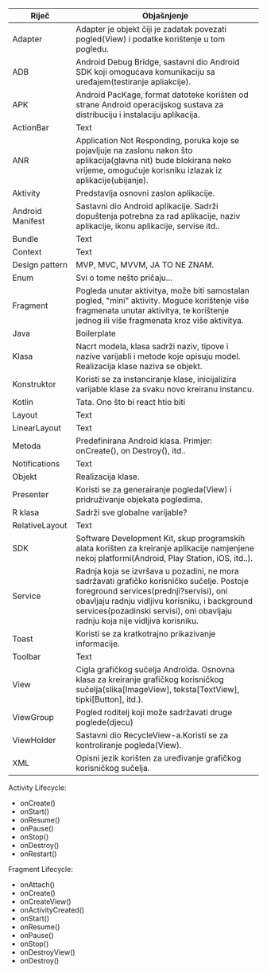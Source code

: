 

| Riječ | Objašnjenje |
| ------ | ------ |
| Adapter | Adapter je objekt čiji je zadatak povezati pogled(View) i podatke korištenje u tom pogledu. |
| ADB | Android Debug Bridge, sastavni dio Android SDK koji omogućava komunikaciju sa uređajem(testiranje apliakcije). |
| APK | Android PacKage,  format datoteke korišten od strane Android operacijskog sustava za distribuciju i instalaciju aplikacija. |
| ActionBar | Text |
| ANR | Application Not Responding, poruka koje se pojavljuje na zaslonu nakon što aplikacija(glavna nit) bude blokirana neko vrijeme, omogućuje korisniku izlazak iz aplikacije(ubijanje). |
| Aktivity | Predstavlja osnovni zaslon aplikacije. |
| Android Manifest | Sastavni dio Android aplikacije. Sadrži dopuštenja potrebna za rad aplikacije, naziv aplikacije, ikonu aplikacije, servise itd..  |
| Bundle | Text |
| Context | Text |
| Design pattern | MVP, MVC, MVVM, JA TO NE ZNAM. |
| Enum | Svi o tome nešto pričaju... |
| Fragment | Pogleda unutar aktivitya, može biti samostalan pogled, "mini" aktivity. Moguće korištenje više fragmenata unutar aktivitya, te korištenje jednog ili više fragmenata kroz više aktivitya. |
| Java | Boilerplate |
| Klasa | Nacrt modela, klasa sadrži naziv, tipove i nazive varijabli i metode koje opisuju model. Realizacija klase naziva se objekt. |
| Konstruktor | Koristi se za instanciranje klase, inicijalizira varijable klase za svaku novo kreiranu instancu. |
| Kotlin | Tata. Ono što bi react htio biti |
| Layout | Text |
| LinearLayout | Text |
| Metoda | Predefinirana Android klasa. Primjer: onCreate(), on Destroy(), itd..  |
| Notifications | Text |
| Objekt | Realizacija klase. |
| Presenter | Koristi se za generairanje pogleda(View) i pridruživanje objekata pogledima. |
| R klasa | Sadrži sve globalne varijable? |
| RelativeLayout | Text |
| SDK | Software Development Kit, skup programskih alata korišten za kreiranje aplikacije namjenjene nekoj platformi(Android, Play Station, iOS, itd..).  |
| Service | Radnja koja se izvršava u pozadini, ne mora sadržavati grafičko korisničko sučelje. Postoje foreground services(prednji?servisi), oni obavljaju radnju vidljivu korisniku, i background services(pozadinski servisi), oni obavljaju radnju koja nije vidljiva korisniku. |
| Toast | Koristi se za kratkotrajno prikazivanje informacije.|
| Toolbar | Text |
| View | Cigla grafičkog sučelja Androida. Osnovna klasa za kreiranje grafičkog korisničkog sučelja(slika[ImageView], teksta[TextView], tipki[Button], itd.). |
| ViewGroup | Pogled roditelj koji može sadržavati druge poglede(djecu) |
| ViewHolder | Sastavni dio RecycleView-a.Koristi se za kontroliranje pogleda(View). |
| XML | Opisni jezik korišten za uređivanje grafičkog korisničkog sučelja. |






















Activity Lifecycle:

- onCreate()
- onStart()
- onResume()
- onPause()
- onStop()
- onDestroy()
- onRestart()

Fragment Lifecycle:

- onAttach()
- onCreate()
- onCreateView()
- onActivityCreated()
- onStart()
- onResume()
- onPause()
- onStop()
- onDestroyView()
- onDestroy()
